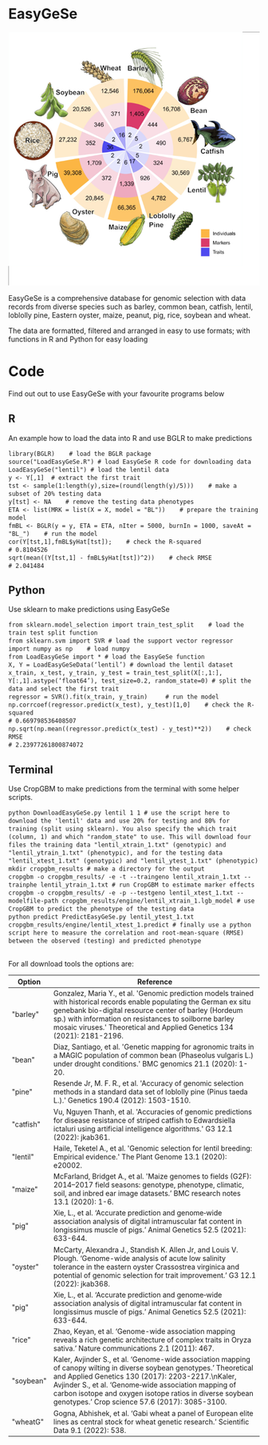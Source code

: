 # EasyGeSe

![](https://github.com/stevenandrewyates/EasyGeSe/blob/main/EasyGeSe.png)

EasyGeSe is a comprehensive database for genomic selection with data records from diverse species such as barley, common bean, catfish, lentil, loblolly pine, Eastern oyster, maize, peanut, pig, rice, soybean and wheat. 

The data are formatted, filtered and arranged in easy to use formats; with functions in R and Python for easy loading

# Code
Find out out to use EasyGeSe with your favourite programs below
## R
An example how to load the data into R and use BGLR to make predictions
```
library(BGLR)    # load the BGLR package
source("LoadEasyGeSe.R") # load EasyGeSe R code for downloading data
LoadEasyGeSe("lentil") # load the lentil data
y <- Y[,1]	# extract the first trait
tst <- sample(1:length(y),size=(round(length(y)/5)))    # make a subset of 20% testing data
y[tst] <- NA    # remove the testing data phenotypes
ETA <- list(MRK = list(X = X, model = "BL"))    # prepare the training model
fmBL <- BGLR(y = y, ETA = ETA, nIter = 5000, burnIn = 1000, saveAt = "BL_")    # run the model
cor(Y[tst,1],fmBL$yHat[tst]);    # check the R-squared 
# 0.8104526
sqrt(mean((Y[tst,1] - fmBL$yHat[tst])^2))    # check RMSE
# 2.041484
```

## Python

Use sklearn to make predictions using EasyGeSe

```
from sklearn.model_selection import train_test_split    # load the train test split function
from sklearn.svm import SVR # load the support vector regressor
import numpy as np    # load numpy
from LoadEasyGeSe import * # load the EasyGeSe function
X, Y = LoadEasyGeSeData(‘lentil’) # download the lentil dataset
x_train, x_test, y_train, y_test = train_test_split(X[:,1:], Y[:,1].astype(‘float64’), test_size=0.2, random_state=0) # split the data and select the first trait
regressor = SVR().fit(x_train, y_train)     # run the model
np.corrcoef(regressor.predict(x_test), y_test)[1,0]    # check the R-squared
# 0.669798536408507
np.sqrt(np.mean((regressor.predict(x_test) - y_test)**2))    # check RMSE
# 2.23977261800874072
```
## Terminal
Use CropGBM to make predictions from the terminal with some helper scripts.
```
python DownloadEasyGeSe.py lentil 1 1 # use the script here to download the 'lentil' data and use 20% for testing and 80% for training (split using sklearn). You also specify the which trait (column, 1) and which "random_state" to use. This will download four files the training data "lentil_xtrain_1.txt" (genotypic) and "lentil_ytrain_1.txt" (phenotypic), and for the testing data "lentil_xtest_1.txt" (genotypic) and "lentil_ytest_1.txt" (phenotypic)
mkdir cropgbm_results # make a directory for the output
cropgbm -o cropgbm_results/ -e -t --traingeno lentil_xtrain_1.txt --trainphe lentil_ytrain_1.txt # run CropGBM to estimate marker effects
cropgbm -o cropgbm_results/ -e -p --testgeno lentil_xtest_1.txt --modelfile-path cropgbm_results/engine/lentil_xtrain_1.lgb_model # use CropGBM to predict the phenotype of the testing data
python predict PredictEasyGeSe.py lentil_ytest_1.txt cropgbm_results/engine/lentil_xtest_1.predict # finally use a python script here to measure the correlation and root-mean-square (RMSE) between the observed (testing) and predicted phenotype
 

```
For all download tools the options are:

| Option | Reference |
| ------ | ------ |
| "barley" | Gonzalez, Maria Y., et al. \'Genomic prediction models trained with historical records enable populating the German ex situ genebank bio-digital resource center of barley (Hordeum sp.) with information on resistances to soilborne barley mosaic viruses.\' Theoretical and Applied Genetics 134 (2021): 2181-2196. |
| "bean" | Diaz, Santiago, et al. \'Genetic mapping for agronomic traits in a MAGIC population of common bean (Phaseolus vulgaris L.) under drought conditions.\' BMC genomics 21.1 (2020): 1-20. |
| "pine" | Resende Jr, M. F. R., et al. \'Accuracy of genomic selection methods in a standard data set of loblolly pine (Pinus taeda L.).\' Genetics 190.4 (2012): 1503-1510. |
| "catfish" | Vu, Nguyen Thanh, et al. \'Accuracies of genomic predictions for disease resistance of striped catfish to Edwardsiella ictaluri using artificial intelligence algorithms.\' G3 12.1 (2022): jkab361. |
| "lentil" | Haile, Teketel A., et al. \'Genomic selection for lentil breeding: Empirical evidence.\' The Plant Genome 13.1 (2020): e20002. |
| "maize" | McFarland, Bridget A., et al. \'Maize genomes to fields (G2F): 2014–2017 field seasons: genotype, phenotype, climatic, soil, and inbred ear image datasets.’ BMC research notes 13.1 (2020): 1-6. |
| "pig" | Xie, L., et al. ‘Accurate prediction and genome‐wide association analysis of digital intramuscular fat content in longissimus muscle of pigs.’ Animal Genetics 52.5 (2021): 633-644. |
| "oyster" | McCarty, Alexandra J., Standish K. Allen Jr, and Louis V. Plough. ‘Genome-wide analysis of acute low salinity tolerance in the eastern oyster Crassostrea virginica and potential of genomic selection for trait improvement.’ G3 12.1 (2022): jkab368. |
| "pig" | Xie, L., et al. ‘Accurate prediction and genome‐wide association analysis of digital intramuscular fat content in longissimus muscle of pigs.’ Animal Genetics 52.5 (2021): 633-644. |
|  "rice" | Zhao, Keyan, et al. ‘Genome-wide association mapping reveals a rich genetic architecture of complex traits in Oryza sativa.’ Nature communications 2.1 (2011): 467. |
| "soybean" | Kaler, Avjinder S., et al. ‘Genome-wide association mapping of canopy wilting in diverse soybean genotypes.’ Theoretical and Applied Genetics 130 (2017): 2203-2217.\nKaler, Avjinder S., et al. ‘Genome‐wide association mapping of carbon isotope and oxygen isotope ratios in diverse soybean genotypes.’ Crop science 57.6 (2017): 3085-3100. |
| "wheatG" | Gogna, Abhishek, et al. ‘Gabi wheat a panel of European elite lines as central stock for wheat genetic research.’ Scientific Data 9.1 (2022): 538. |

